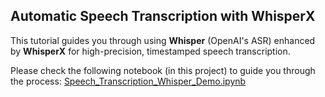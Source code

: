 ## Automatic Speech Transcription with WhisperX

This tutorial guides you through using **Whisper** (OpenAI's ASR) enhanced by **WhisperX** for high-precision, timestamped speech transcription.

Please check the following notebook (in this project) to guide you through the process: 
[Speech_Transcription_Whisper_Demo.ipynb](Speech_Transcription_Whisper_Demo.ipynb)
